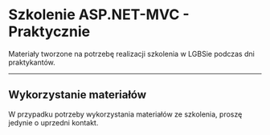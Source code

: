 # Szkolenie ASP.NET-MVC - Praktycznie

Materiały tworzone na potrzebę realizacji szkolenia w LGBSie podczas dni praktykantów.

----------
## Wykorzystanie materiałów
W przypadku potrzeby wykorzystania materiałów ze szkolenia, proszę jedynie o uprzedni kontakt.
